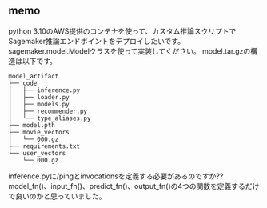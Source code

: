 ## memo

python 3.10のAWS提供のコンテナを使って、カスタム推論スクリプトでSagemaker推論エンドポイントをデプロイしたいです。
sagemaker.model.Modelクラスを使って実装してください。
model.tar.gzの構造は以下です。
```
model_artifact
├── code
│   ├── inference.py
│   ├── loader.py
│   ├── models.py
│   ├── recommender.py
│   └── type_aliases.py
├── model.pth
├── movie_vectors
│   └── 000.gz
├── requirements.txt
└── user_vectors
    └── 000.gz
```

inference.pyに/pingとinvocationsを定義する必要があるのですか?? model_fn()、input_fn()、predict_fn()、output_fn()の4つの関数を定義するだけで良いのかと思っていました。
